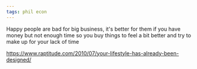 ```yaml
---
tags: phil econ
---
```


Happy people are bad for big business, it's better for them if you have money but not enough time so you buy things to feel a bit better and try to make up for your lack of time 

<https://www.raptitude.com/2010/07/your-lifestyle-has-already-been-designed/>